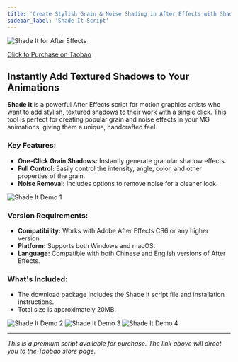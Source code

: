 ```yaml
---
title: 'Create Stylish Grain & Noise Shading in After Effects with Shade It Script'
sidebar_label: 'Shade It Script'
---
```


![Shade It for After Effects](/img/shade-it.jpg)

[Click to Purchase on Taobao](https://item.taobao.com/item.htm?id=569265770922)

## Instantly Add Textured Shadows to Your Animations

**Shade It** is a powerful After Effects script for motion graphics artists who want to add stylish, textured shadows to their work with a single click. This tool is perfect for creating popular grain and noise effects in your MG animations, giving them a unique, handcrafted feel.

### Key Features:

-   **One-Click Grain Shadows:** Instantly generate granular shadow effects.
-   **Full Control:** Easily control the intensity, angle, color, and other properties of the grain.
-   **Noise Removal:** Includes options to remove noise for a cleaner look.

![Shade It Demo 1](/img/shade-it-demo-1.gif)

### Version Requirements:

-   **Compatibility:** Works with Adobe After Effects CS6 or any higher version.
-   **Platform:** Supports both Windows and macOS.
-   **Language:** Compatible with both Chinese and English versions of After Effects.

### What's Included:

-   The download package includes the Shade It script file and installation instructions.
-   Total size is approximately 20MB.

![Shade It Demo 2](/img/shade-it-demo-2.gif)
![Shade It Demo 3](/img/shade-it-demo-3.gif)
![Shade It Demo 4](/img/shade-it-demo-4.gif)

---

*This is a premium script available for purchase. The link above will direct you to the Taobao store page.*
